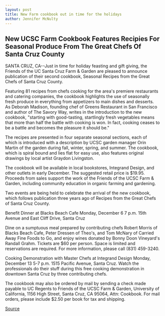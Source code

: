 ```yaml
---
layout: post
title: New Farm cookbook out in time for the holidays
author: Jennifer McNulty
---
```


## New UCSC Farm Cookbook Features Recipies For Seasonal Produce From The Great Chefs Of Santa Cruz County

SANTA CRUZ, CA--Just in time for holiday feasting and gift giving, the Friends of the UC Santa Cruz Farm & Garden are pleased to announce publication of their second cookbook, Seasonal Recipes from the Great Chefs of Santa Cruz County.

Featuring 81 recipes from chefs cooking for the area's premiere restaurants and catering companies, the cookbook highlights the use of seasonally fresh produce in everything from appetizers to main dishes and desserts. As Deborah Madison, founding chef of Greens Restaurant in San Francisco and author of The Savory Way, writes in the introduction to the new cookbook, "starting with good-tasting, startlingly fresh vegetables means that more than half the battle with cooking is won. In fact, cooking ceases to be a battle and becomes the pleasure it should be."

The recipes are presented in four separate seasonal sections, each of which is introduced with a description by UCSC garden manager Orin Martin of the garden during fall, winter, spring, and summer. The cookbook, which is spiral bound and lies flat for easy use, also features original drawings by local artist Graydon Livingston.

The cookbook will be available in local bookstores, Integrand Design, and other outlets in early December. The suggested retail price is $19.95. Proceeds from sales support the work of the Friends of the UCSC Farm & Garden, including community education in organic farming and gardening.

Two events are being held to celebrate the arrival of the new cookbook, which follows publication three years ago of Recipes from the Great Chefs of Santa Cruz County.

Benefit Dinner at Blacks Beach Cafe Monday, December 6 7 p.m. 15th Avenue and East Cliff Drive, Santa Cruz

Dine on a sumptuous meal prepared by contributing chefs Robert Morris of Blacks Beach Cafe, Peter Dressen of Theo's, and Tom McNary of Carried Away Fine Foods to Go, and enjoy wines donated by Bonny Doon Vineyard's Randall Grahm. Tickets are $60 per person. Space is limited and reservations are required. For more information, please call (831) 459-3240.

Cooking Demonstration with Master Chefs at Integrand Design Monday, December 13 5-7 p.m. 1515 Pacific Avenue, Santa Cruz. Watch the professionals do their stuff during this free cooking demonstration in downtown Santa Cruz by three contributing chefs.

The cookbook may also be ordered by mail by sending a check made payable to UC Regents to Friends of the UCSC Farm & Garden, University of California, 1156 High Street, Santa Cruz, CA 95064, Attn: Cookbook. For mail orders, please include $2.50 per book for tax and shipping.

[Source](http://www1.ucsc.edu/news_events/press_releases/archive/99-00/11-99/cookbook.htm "Permalink to UCSC Press Release:New Farm cookbook out in time for the holidays")